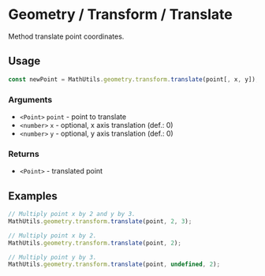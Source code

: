 Geometry / Transform / Translate
================================

Method translate point coordinates.


Usage
-----

```js
const newPoint = MathUtils.geometry.transform.translate(point[, x, y]);
```


### Arguments

* `<Point>` `point` - point to translate
* `<number>` `x` - optional, x axis translation (def.: 0)
* `<number>` `y` - optional, y axis translation (def.: 0)


### Returns

* `<Point>` - translated point


Examples
--------

```js
// Multiply point x by 2 and y by 3.
MathUtils.geometry.transform.translate(point, 2, 3);

// Multiply point x by 2.
MathUtils.geometry.transform.translate(point, 2);

// Multiply point y by 3.
MathUtils.geometry.transform.translate(point, undefined, 2);
```
